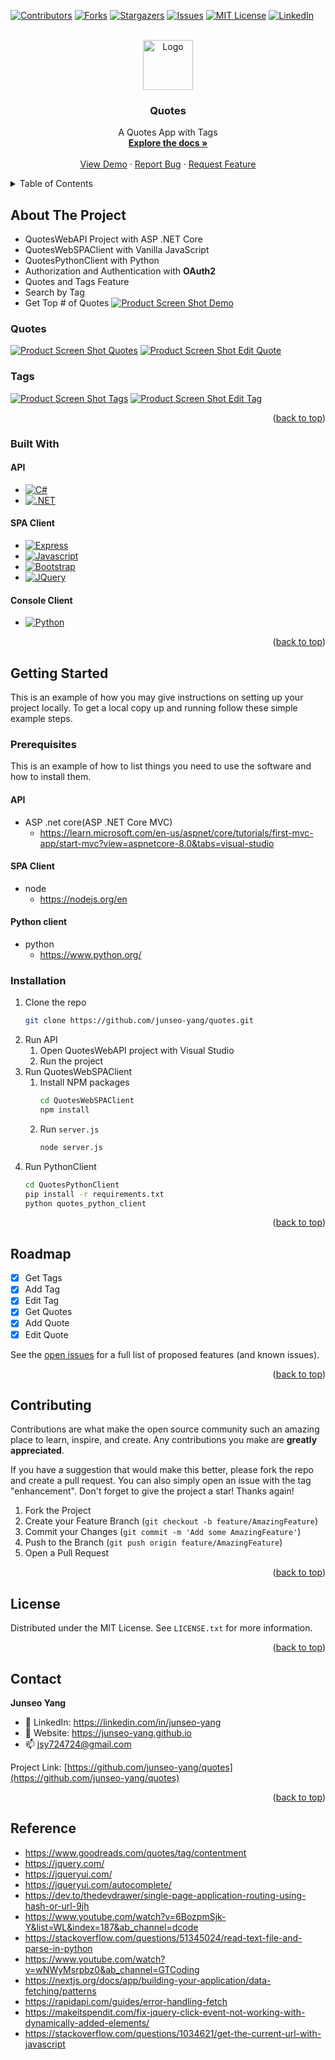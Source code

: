 <a name="readme-top"></a>

<!-- PROJECT SHIELDS -->
<!--
*** I'm using markdown "reference style" links for readability.
*** Reference links are enclosed in brackets [ ] instead of parentheses ( ).
*** See the bottom of this document for the declaration of the reference variables
*** for contributors-url, forks-url, etc. This is an optional, concise syntax you may use.
*** https://www.markdownguide.org/basic-syntax/#reference-style-links
-->
[![Contributors][contributors-shield]][contributors-url]
[![Forks][forks-shield]][forks-url]
[![Stargazers][stars-shield]][stars-url]
[![Issues][issues-shield]][issues-url]
[![MIT License][license-shield]][license-url]
[![LinkedIn][linkedin-shield]][linkedin-url]



<!-- PROJECT LOGO -->
<br />
<div align="center">
  <a href="https://github.com/junseo-yang/quotes">
    <img src="img/logo.png" alt="Logo" width="80" height="80">
  </a>

<h3 align="center">Quotes</h3>

  <p align="center">
    A Quotes App with Tags
    <br />
    <a href="https://github.com/junseo-yang/quotes"><strong>Explore the docs »</strong></a>
    <br />
    <br />
    <a href="https://github.com/junseo-yang/quotes">View Demo</a>
    ·
    <a href="https://github.com/junseo-yang/quotes/issues">Report Bug</a>
    ·
    <a href="https://github.com/junseo-yang/quotes/issues">Request Feature</a>
  </p>
</div>



<!-- TABLE OF CONTENTS -->
<details>
  <summary>Table of Contents</summary>
  <ol>
    <li>
      <a href="#about-the-project">About The Project</a>
      <ul>
        <li><a href="#built-with">Built With</a></li>
      </ul>
    </li>
    <li>
      <a href="#getting-started">Getting Started</a>
      <ul>
        <li><a href="#prerequisites">Prerequisites</a></li>
        <li><a href="#installation">Installation</a></li>
      </ul>
    </li>
    <li><a href="#usage">Usage</a></li>
    <li><a href="#roadmap">Roadmap</a></li>
    <li><a href="#contributing">Contributing</a></li>
    <li><a href="#license">License</a></li>
    <li><a href="#contact">Contact</a></li>
    <li><a href="#acknowledgments">Acknowledgments</a></li>
  </ol>
</details>



<!-- ABOUT THE PROJECT -->
## About The Project
- QuotesWebAPI Project with ASP .NET Core
- QuotesWebSPAClient with Vanilla JavaScript
- QuotesPythonClient with Python
- Authorization and Authentication with **OAuth2**
- Quotes and Tags Feature
- Search by Tag
- Get Top # of Quotes
[![Product Screen Shot Demo][product-screenshot-demo]](https://github.com/junseo-yang/quotes)

### Quotes
[![Product Screen Shot Quotes][product-screenshot-quotes]](https://github.com/junseo-yang/quotes)
[![Product Screen Shot Edit Quote][product-screenshot-edit-quote]](https://github.com/junseo-yang/quotes)

### Tags
[![Product Screen Shot Tags][product-screenshot-tags]](https://github.com/junseo-yang/quotes)
[![Product Screen Shot Edit Tag][product-screenshot-edit-tag]](https://github.com/junseo-yang/quotes)

<p align="right">(<a href="#readme-top">back to top</a>)</p>


### Built With
#### API
* [![C#][C#]][C#-url]
* [![.NET][.NET]][.NET-url]

#### SPA Client
* [![Express][Express.js]][Express-url]
* [![Javascript][Javascript]][Javascript-url]
* [![Bootstrap][Bootstrap.com]][Bootstrap-url]
* [![JQuery][JQuery.com]][JQuery-url]

#### Console Client
* [![Python][Python]][Python-url]


<p align="right">(<a href="#readme-top">back to top</a>)</p>



<!-- GETTING STARTED -->
## Getting Started

This is an example of how you may give instructions on setting up your project locally.
To get a local copy up and running follow these simple example steps.

### Prerequisites

This is an example of how to list things you need to use the software and how to install them.

#### API 
* ASP .net core(ASP .NET Core MVC)
    * https://learn.microsoft.com/en-us/aspnet/core/tutorials/first-mvc-app/start-mvc?view=aspnetcore-8.0&tabs=visual-studio

#### SPA Client
* node
    * https://nodejs.org/en

#### Python client
* python
  * https://www.python.org/

### Installation

1. Clone the repo
    ```sh
    git clone https://github.com/junseo-yang/quotes.git
    ```
2. Run API
    1. Open QuotesWebAPI project with Visual Studio
    2. Run the project
3. Run QuotesWebSPAClient
    1. Install NPM packages
        ```sh
        cd QuotesWebSPAClient
        npm install
        ```
    2. Run `server.js`
        ```sh
        node server.js
        ```
4. Run PythonClient
    ```sh
    cd QuotesPythonClient
    pip install -r requirements.txt
    python quotes_python_client 
    ```

<p align="right">(<a href="#readme-top">back to top</a>)</p>


<!-- ROADMAP -->
## Roadmap

- [x] Get Tags
- [x] Add Tag
- [x] Edit Tag
- [x] Get Quotes
- [x] Add Quote
- [x] Edit Quote

See the [open issues](https://github.com/junseo-yang/quotes/issues) for a full list of proposed features (and known issues).

<p align="right">(<a href="#readme-top">back to top</a>)</p>



<!-- CONTRIBUTING -->
## Contributing

Contributions are what make the open source community such an amazing place to learn, inspire, and create. Any contributions you make are **greatly appreciated**.

If you have a suggestion that would make this better, please fork the repo and create a pull request. You can also simply open an issue with the tag "enhancement".
Don't forget to give the project a star! Thanks again!

1. Fork the Project
2. Create your Feature Branch (`git checkout -b feature/AmazingFeature`)
3. Commit your Changes (`git commit -m 'Add some AmazingFeature'`)
4. Push to the Branch (`git push origin feature/AmazingFeature`)
5. Open a Pull Request

<p align="right">(<a href="#readme-top">back to top</a>)</p>



<!-- LICENSE -->
## License

Distributed under the MIT License. See `LICENSE.txt` for more information.

<p align="right">(<a href="#readme-top">back to top</a>)</p>



<!-- CONTACT -->
## Contact

**Junseo Yang**
- :briefcase: LinkedIn: https://linkedin.com/in/junseo-yang
- :school_satchel: Website: https://junseo-yang.github.io
- :mailbox: jsy724724@gmail.com

Project Link: [https://github.com/junseo-yang/quotes](https://github.com/junseo-yang/quotes)

<p align="right">(<a href="#readme-top">back to top</a>)</p>


## Reference
* https://www.goodreads.com/quotes/tag/contentment
* https://jquery.com/
* https://jqueryui.com/
* https://jqueryui.com/autocomplete/
* https://dev.to/thedevdrawer/single-page-application-routing-using-hash-or-url-9jh
* https://www.youtube.com/watch?v=6BozpmSjk-Y&list=WL&index=187&ab_channel=dcode
* https://stackoverflow.com/questions/51345024/read-text-file-and-parse-in-python
* https://www.youtube.com/watch?v=wNWyMsrpbz0&ab_channel=GTCoding
* https://nextjs.org/docs/app/building-your-application/data-fetching/patterns
* https://rapidapi.com/guides/error-handling-fetch
* https://makeitspendit.com/fix-jquery-click-event-not-working-with-dynamically-added-elements/
* https://stackoverflow.com/questions/1034621/get-the-current-url-with-javascript


<!-- MARKDOWN LINKS & IMAGES -->
<!-- https://www.markdownguide.org/basic-syntax/#reference-style-links -->
[contributors-shield]: https://img.shields.io/github/contributors/github_username/repo_name.svg?style=for-the-badge
[contributors-url]: https://github.com/junseo-yang/quotes/graphs/contributors
[forks-shield]: https://img.shields.io/github/forks/github_username/repo_name.svg?style=for-the-badge
[forks-url]: https://github.com/junseo-yang/quotes/network/members
[stars-shield]: https://img.shields.io/github/stars/github_username/repo_name.svg?style=for-the-badge
[stars-url]: https://github.com/junseo-yang/quotes/stargazers
[issues-shield]: https://img.shields.io/github/issues/github_username/repo_name.svg?style=for-the-badge
[issues-url]: https://github.com/junseo-yang/quotes/issues
[license-shield]: https://img.shields.io/github/license/github_username/repo_name.svg?style=for-the-badge
[license-url]: https://github.com/junseo-yang/quotes/blob/master/LICENSE.txt
[linkedin-shield]: https://img.shields.io/badge/-LinkedIn-black.svg?style=for-the-badge&logo=linkedin&colorB=555
[linkedin-url]: https://linkedin.com/in/junseo-yang
[Bootstrap.com]: https://img.shields.io/badge/Bootstrap-563D7C?style=for-the-badge&logo=bootstrap&logoColor=white
[Bootstrap-url]: https://getbootstrap.com
[JQuery.com]: https://img.shields.io/badge/jQuery-0769AD?style=for-the-badge&logo=jquery&logoColor=white
[JQuery-url]: https://jquery.com 
[Express.js]: https://img.shields.io/badge/Express.js-404D59?style=for-the-badge
[Express-url]: https://expressjs.com/
[Javascript]: https://img.shields.io/badge/JavaScript-F7DF1E?style=for-the-badge&logo=javascript&logoColor=black
[Javascript-url]: https://developer.mozilla.org/en-US/docs/Web/JavaScript
[.NET]: https://img.shields.io/badge/.NET-5C2D91?style=for-the-badge&logo=.net&logoColor=white
[.NET-url]: https://dotnet.microsoft.com/en-us/
[C#]: https://img.shields.io/badge/C%23-239120?style=for-the-badge&logo=c-sharp&logoColor=white
[C#-url]: https://learn.microsoft.com/en-us/aspnet/core/mvc/overview?view=aspnetcore-8.0
[Python]: https://img.shields.io/badge/Python-3776AB?style=for-the-badge&logo=python&logoColor=white
[Python-url]: https://www.python.org/
[product-screenshot-demo]: img/demo.gif
[product-screenshot-quotes]: img/quotes.png
[product-screenshot-edit-quote]: img/edit_quote.png
[product-screenshot-tags]: img/tags.png
[product-screenshot-edit-tag]: img/edit_tag.png